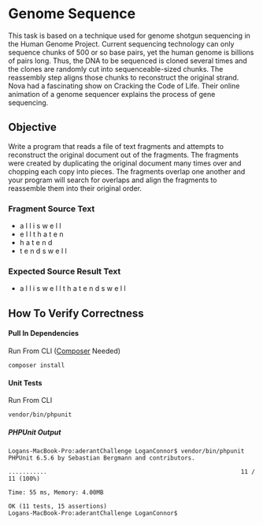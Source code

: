 # Genome Sequence

This task is based on a technique used for genome shotgun sequencing in the Human Genome
Project. Current sequencing technology can only sequence chunks of 500 or so base pairs, yet the
human genome is billions of pairs long. Thus, the DNA to be sequenced is cloned several times and
the clones are randomly cut into sequenceable-sized chunks. The reassembly step aligns those
chunks to reconstruct the original strand. Nova had a fascinating show on Cracking the Code of Life.
Their online animation of a genome sequencer explains the process of gene sequencing.

## Objective

Write a program that reads a file of text fragments and attempts to reconstruct the original document
out of the fragments. The fragments were created by duplicating the original document many times
over and chopping each copy into pieces. The fragments overlap one another and your program will
search for overlaps and align the fragments to reassemble them into their original order.

### Fragment Source Text
* a l l i s w e l l
* e l l t h a t e n
* h a t e n d
* t e n d s w e l l

### Expected Source Result Text
* a l l i s w e l l t h a t e n d s w e l l

## How To Verify Correctness

#### Pull In Dependencies

Run From CLI ([Composer](https://getcomposer.org/download/) Needed)

```
composer install
``` 

#### Unit Tests

Run From CLI

```
vendor/bin/phpunit
``` 

##### PHPUnit Output

```
Logans-MacBook-Pro:aderantChallenge LoganConnor$ vendor/bin/phpunit
PHPUnit 6.5.6 by Sebastian Bergmann and contributors.

...........                                                       11 / 11 (100%)

Time: 55 ms, Memory: 4.00MB

OK (11 tests, 15 assertions)
Logans-MacBook-Pro:aderantChallenge LoganConnor$ 
```